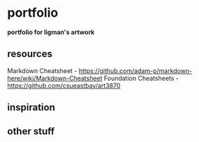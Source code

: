 # portfolio
<b> portfolio for ligman's artwork </b>

## resources
Markdown Cheatsheet - https://github.com/adam-p/markdown-here/wiki/Markdown-Cheatsheet
Foundation Cheatsheets - https://github.com/csueastbay/art3870

## inspiration

## other stuff

